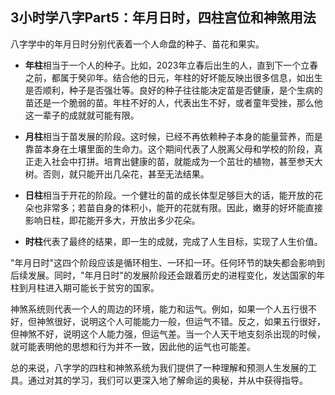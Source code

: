 ## 3小时学八字Part5：年月日时，四柱宫位和神煞用法

八字学中的年月日时分别代表着一个人命盘的种子、苗花和果实。

- **年柱**相当于一个人的种子。比如，2023年立春后出生的人，直到下一个立春之前，都属于癸卯年。结合他的日元，年柱的好坏能反映出很多信息，如出生是否顺利，种子是否强壮等。良好的种子往往能决定苗是否健康，是个生病的苗还是一个脆弱的苗。年柱不好的人，代表出生不好，或者童年受挫，那么他这一辈子的成就就可能有限。

- **月柱**相当于苗发展的阶段。这时候，已经不再依赖种子本身的能量营养，而是靠苗本身在土壤里面的生命力。这个期间代表了人脱离父母和学校的阶段，真正走入社会中打拼。培育出健康的苗，就能成为一个茁壮的植物，甚至参天大树。否则，就只能开出几朵花，甚至无法结果。

- **日柱**相当于开花的阶段。一个健壮的苗的成长体型足够巨大的话，能开放的花朵也非常多；若苗自身的体积小，能开的花就有限。因此，嫩芽的好坏能直接影响日柱，即花能开多大，开放出多少花朵。

- **时柱**代表了最终的结果，即一生的成就，完成了人生目标，实现了人生价值。

"年月日时"这四个阶段应该是循环相生、一环扣一环。任何环节的缺失都会影响到后续发展。同时，"年月日时"的发展阶段还会跟着历史的进程变化，发达国家的年柱到月柱进入期可能长于贫穷的国家。

神煞系统则代表一个人的周边的环境，能力和运气。例如，如果一个人五行很不好，但神煞很好，说明这个人可能能力一般，但运气不错。反之，如果五行很好，但神煞不好，说明这个人能力强，但运气差。当一个人天干地支刻杀出现的时候，就可能表明他的思想和行为并不一致，因此他的运气也可能差。
   
总的来说，八字学的四柱和神煞系统为我们提供了一种理解和预测人生发展的工具。通过对其的学习，我们可以更深入地了解命运的奥秘，并从中获得指导。